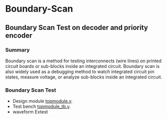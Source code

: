 # Boundary-Scan
## **Boundary Scan Test on decoder and priority encoder**

### Summary

Boundary scan is a method for testing interconnects (wire lines) on printed circuit boards or sub-blocks inside an integrated circuit. Boundary scan is also widely used as a debugging method to watch integrated circuit pin states, measure voltage, or analyze sub-blocks inside an integrated circuit.

### Boundary Scan Test
- Design module [topmodule.v](https://github.com/Praranya/Boundary-Scan-/blob/main/sources_1/new/topmodule.v).
- Test bench [topmodule_tb.v](https://github.com/Praranya/Boundary-Scan-/blob/main/sim_1/new/topmodule_tb.v).
- waveform
  Extest
